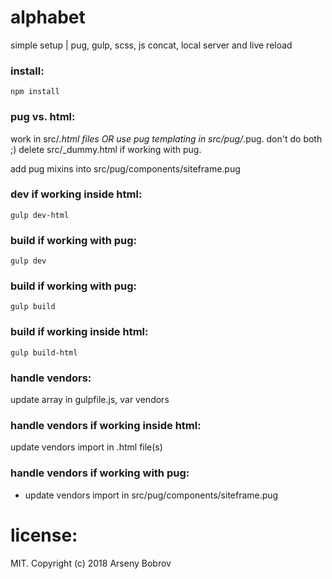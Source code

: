 # alphabet
simple setup | pug, gulp, scss, js concat, local server and live reload

### install:
```npm install```

### pug vs. html:
work in src/*.html files OR use pug templating in src/pug/*.pug. don't do both ;)
delete src/_dummy.html if working with pug.

add pug mixins into src/pug/components/siteframe.pug

### dev if working inside html:
```gulp dev-html```

### build if working with pug:
```gulp dev```

### build if working with pug:
```gulp build```

### build if working inside html:
```gulp build-html```

### handle vendors:
update array in gulpfile.js, var vendors

### handle vendors if working inside html:
update vendors import in .html file(s)

### handle vendors if working with pug:
- update vendors import in src/pug/components/siteframe.pug

# license:
MIT. Copyright (c) 2018 Arseny Bobrov